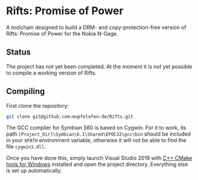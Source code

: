# Rifts: Promise of Power

A toolchain designed to build a DRM- and copy-protection-free version of
Rifts: Promise of Power for the Nokia N-Gage.

## Status

The project has not yet been completed.  At the moment it is not yet
possible to compile a working version of Rifts.

## Compiling

First clone the repository:
```bash
git clone git@github.com:mupfelofen-de/Rifts.git
```

The GCC compiler for Symbian S60 is based on Cygwin. For it to work, its
path `[Project_Dir]\Symbian\6.1\Shared\EPOC32\gcc\bin` should be
included in your `$PATH` environment variable, otherwise it will not be
able to find the file `cygwin1.dll`.

Once you have done this, simply launch Visual Studio 2019 with [C++
CMake tools for
Windows](https://docs.microsoft.com/en-us/cpp/build/cmake-projects-in-visual-studio?view=vs-2019#installation)
installed and open the project directory. Everything else is set up
automatically.
